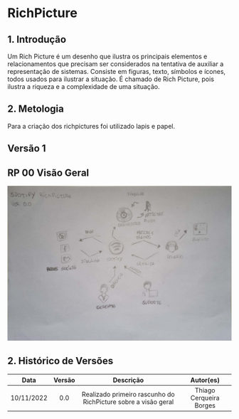 # RichPicture

## 1. Introdução
<p align="justify">

Um Rich Picture é um desenho que ilustra os principais elementos e relacionamentos que precisam ser considerados na tentativa de auxiliar a representação de sistemas. Consiste em figuras, texto, símbolos e ícones, todos usados ​​para ilustrar a situação. É chamado de Rich Picture, pois ilustra a riqueza e a complexidade de uma situação.
</p>

## 2. Metologia
<p align="justify">
    Para a criação dos richpictures foi utilizado lapis e papel.
</p>

## Versão 1

## RP 00 Visão Geral

[![Rich Picture 1](img/richPicture00.jpg)](img/richPicture00.jpg)





## 2. Histórico de Versões

|   Data   | Versão |           Descrição           |             Autor(es)              |
|:--------:|:------:|:-----------------------------:|:----------------------------------:|
| 10/11/2022 |  0.0   |    Realizado primeiro rascunho do RichPicture sobre a visão geral     |  Thiago Cerqueira Borges|
